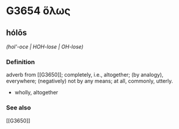 # G3654 ὅλως

## hólōs

_(hol'-oce | HOH-lose | OH-lose)_

### Definition

adverb from [[G3650]]; completely, i.e., altogether; (by analogy), everywhere; (negatively) not by any means; at all, commonly, utterly.

- wholly, altogether

### See also

[[G3650]]

